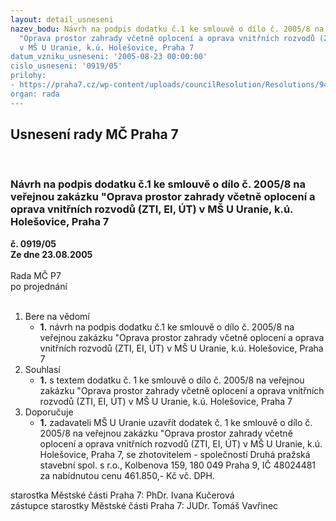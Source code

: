 ```yaml
---
layout: detail_usneseni
nazev_bodu: Návrh na podpis dodatku č.1 ke smlouvě o dílo č. 2005/8 na veřejnou zakázku
  "Oprava prostor zahrady včetně oplocení a oprava vnitřních rozvodů (ZTI, EI, ÚT)
  v MŠ U Uranie, k.ú. Holešovice, Praha 7
datum_vzniku_usneseni: '2005-08-23 00:00:00'
cislo_usneseni: '0919/05'
prilohy:
- https://praha7.cz/wp-content/uploads/councilResolution/Resolutions/9456/44-dodatek_%c4%8d.1_sod.doc
organ: rada
---
```

<div id="ucUsn_pList" class="usn">
	<span><h2>Usnesení rady MČ Praha 7 </h2>
<br></span><div class="standBody">
<span><h3>Návrh na podpis dodatku č.1 ke smlouvě o dílo č. 2005/8 na veřejnou zakázku "Oprava prostor zahrady včetně oplocení a oprava vnitřních rozvodů (ZTI, EI, ÚT) v MŠ U Uranie, k.ú. Holešovice, Praha 7</h3></span><div class="center">
		<strong>č. 0919/05</strong><br>
	</div>
<div class="center">
		<strong>Ze dne 23.08.2005</strong><br><br>
	</div>Rada MČ P7<br> po projednání<br><br><ol>
<li>Bere na vědomí<ul><li>
<strong>1.</strong> návrh na podpis dodatku č.1 ke smlouvě o dílo č. 2005/8 na veřejnou zakázku "Oprava prostor zahrady včetně oplocení a oprava vnitřních rozvodů (ZTI, EI, ÚT) v MŠ U Uranie, k.ú. Holešovice, Praha 7</li></ul>
</li>
<li>Souhlasí<ul><li>
<strong>1.</strong> s textem dodatku č. 1 ke smlouvě o dílo č. 2005/8 na veřejnou zakázku "Oprava prostor zahrady včetně oplocení a oprava vnitřních rozvodů (ZTI, EI, ÚT) v MŠ U Uranie, k.ú. Holešovice, Praha 7</li></ul>
</li>
<li>Doporučuje<ul><li>
<strong>1.</strong> zadavateli MŠ U Uranie uzavřít dodatek č.  1 ke smlouvě o dílo č. 2005/8 na veřejnou zakázku "Oprava prostor zahrady včetně oplocení a oprava vnitřních rozvodů (ZTI, EI, ÚT) v MŠ U Uranie, k.ú. Holešovice, Praha 7, se zhotovitelem - společností Druhá pražská stavební spol. s r.o., Kolbenova 159, 180 049 Praha 9, IČ 48024481 za nabídnutou cenu 461.850,- Kč vč. DPH.</li></ul>
</li>
</ol>starostka Městské části Praha 7: PhDr. Ivana Kučerová<br>zástupce starostky Městské části Praha 7: JUDr. Tomáš Vavřinec 
</div>
</div>